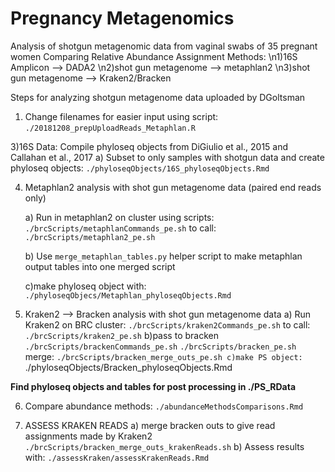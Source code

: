 # Pregnancy Metagenomics
Analysis of shotgun metagenomic data from vaginal swabs of 35 pregnant women 
Comparing Relative Abundance Assignment Methods:
\n1)16S Amplicon --> DADA2
\n2)shot gun metagenome --> metaphlan2
\n3)shot gun metagenome --> Kraken2/Bracken


Steps for analyzing shotgun metagenome data uploaded by DGoltsman
1) Change filenames for easier  input using script: `./20181208_prepUploadReads_Metaphlan.R`

3)16S Data: Compile phyloseq objects from DiGiulio et al., 2015 and Callahan et al., 2017 
	a) Subset to only samples with shotgun data and create phyloseq objects: `./phyloseqObjects/16S_phyloseqObjects.Rmd`

4) Metaphlan2 analysis with shot gun metagenome data (paired end reads only)

	a) Run in metaphlan2 on cluster using scripts: `./brcScripts/metaphlanCommands_pe.sh`
	to call: `./brcScripts/metaphlan2_pe.sh`

	b) Use `merge_metaphlan_tables.py` helper script to make metaphlan output tables into one merged script

	c)make phyloseq object with: `./phyloseqObjecs/Metaphlan_phyloseqObjects.Rmd`

5) Kraken2 --> Bracken analysis with shot gun metagenome data
	a) Run Kraken2 on BRC cluster: `./brcScripts/kraken2Commands_pe.sh`
	to call: `./brcScripts/kraken2_pe.sh`
	b)pass to bracken `./brcScripts/brackenCommands_pe.sh` `./brcScripts/bracken_pe.sh`
	merge: `./brcScripts/bracken_merge_outs_pe.sh
	c)make PS object: `./phyloseqObjects/Bracken_phyloseqObjects.Rmd
 
 **Find phyloseq objects and tables for post processing in ./PS_RData**
 
6) Compare abundance methods: `./abundanceMethodsComparisons.Rmd`

7) ASSESS KRAKEN READS
	a) merge bracken outs to give read assignments made by Kraken2 `./brcScripts/bracken_merge_outs_krakenReads.sh`
	b) Assess results with: `./assessKraken/assessKrakenReads.Rmd`	
		
